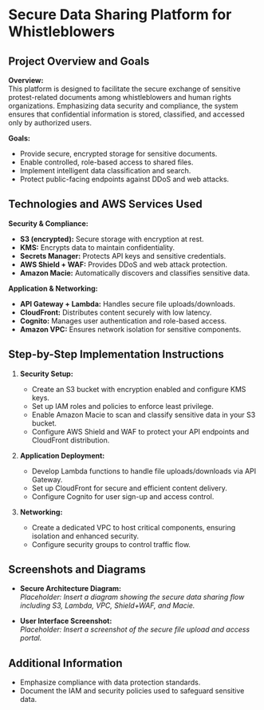 # Secure Data Sharing Platform for Whistleblowers

## Project Overview and Goals

**Overview:**  
This platform is designed to facilitate the secure exchange of sensitive protest-related documents among whistleblowers and human rights organizations. Emphasizing data security and compliance, the system ensures that confidential information is stored, classified, and accessed only by authorized users.

**Goals:**
- Provide secure, encrypted storage for sensitive documents.
- Enable controlled, role-based access to shared files.
- Implement intelligent data classification and search.
- Protect public-facing endpoints against DDoS and web attacks.

## Technologies and AWS Services Used

**Security & Compliance:**
- **S3 (encrypted):** Secure storage with encryption at rest.
- **KMS:** Encrypts data to maintain confidentiality.
- **Secrets Manager:** Protects API keys and sensitive credentials.
- **AWS Shield + WAF:** Provides DDoS and web attack protection.
- **Amazon Macie:** Automatically discovers and classifies sensitive data.

**Application & Networking:**
- **API Gateway + Lambda:** Handles secure file uploads/downloads.
- **CloudFront:** Distributes content securely with low latency.
- **Cognito:** Manages user authentication and role-based access.
- **Amazon VPC:** Ensures network isolation for sensitive components.

## Step-by-Step Implementation Instructions

1. **Security Setup:**
   - Create an S3 bucket with encryption enabled and configure KMS keys.
   - Set up IAM roles and policies to enforce least privilege.
   - Enable Amazon Macie to scan and classify sensitive data in your S3 bucket.
   - Configure AWS Shield and WAF to protect your API endpoints and CloudFront distribution.

2. **Application Deployment:**
   - Develop Lambda functions to handle file uploads/downloads via API Gateway.
   - Set up CloudFront for secure and efficient content delivery.
   - Configure Cognito for user sign-up and access control.

3. **Networking:**
   - Create a dedicated VPC to host critical components, ensuring isolation and enhanced security.
   - Configure security groups to control traffic flow.

## Screenshots and Diagrams

- **Secure Architecture Diagram:**  
  *Placeholder: Insert a diagram showing the secure data sharing flow including S3, Lambda, VPC, Shield+WAF, and Macie.*

- **User Interface Screenshot:**  
  *Placeholder: Insert a screenshot of the secure file upload and access portal.*

## Additional Information

- Emphasize compliance with data protection standards.
- Document the IAM and security policies used to safeguard sensitive data.

